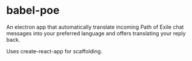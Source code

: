 # babel-poe

An electron app that automatically translate incoming Path of Exile chat messages into your preferred language and offers translating your reply back.

Uses create-react-app for scaffolding.
